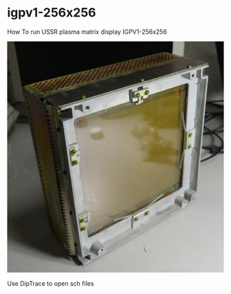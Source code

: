 # igpv1-256x256
How To run USSR plasma matrix display IGPV1-256x256

![alt text](https://github.com/radiolok/igpv1-256x256/blob/master/img/pic.jpg)

Use DipTrace to open sch files
